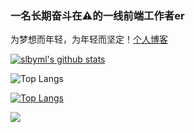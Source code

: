 ### 一名长期奋斗在⚠️的一线前端工作者er

为梦想而年轻，为年轻而坚定！[个人博客](https://slbyml.github.io/)

[![slbyml's github stats](https://github-readme-stats.vercel.app/api?username=slbyml&hide=contribs,prs&count_private=true&show_icons=true)](https://github.com/anuraghazra/github-readme-stats)

![Top Langs](https://github-readme-stats.vercel.app/api/top-langs/?username=slbyml&hide=less&layout=compact&locale=cn)


[![Top Langs](https://github-readme-stats.vercel.app/api/top-langs/?username=slbyml&hide=less&layout=compact&locale=cn)](https://slbyml.github.io/list/)


![](https://komarev.com/ghpvc/?username=slbyml&color=ff69b4&label=PV+Since+2021-01-01)
